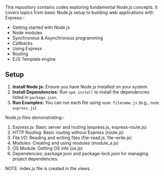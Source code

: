 This repository contains codes exploring fundamental Node.js concepts. 
It covers topics from basic Node.js setup to building web applications with Express:-
* Getting started with Node.js
* Node modules
* Synchronous & Asynchronous programming
* Callbacks
* Using Express
* Routing
* EJS Template engine

## Setup

1.  **Install Node.js:** Ensure you have Node.js installed on your system.
2.  **Install Dependencies:** Run `npm install` to install the dependencies listed in `package.json`.
3.  **Run Examples:** You can run each file using `node filename.js` (e.g., `node express.js`).

Node.js files demonstrating:-
1. Express.js: Basic server and routing (express.js, express-route.js)
2. HTTP Routing: Basic routing without Express (route.js)
3. File I/O: Reading and writing files (file-read.js, file-write.js)
4. Modules: Creating and using modules (module_a.js)
5. OS Module: Getting OS info (os.js)
6. Dependencies: package.json and package-lock.json for managing project dependencies.

NOTE: index.js file is created in the views.
